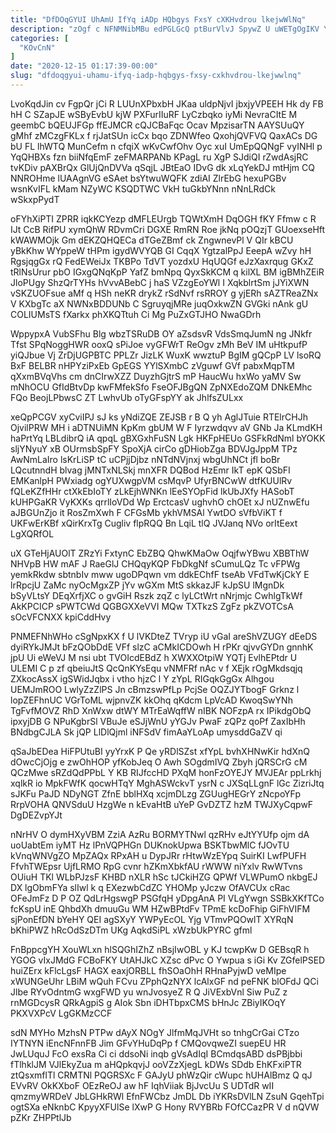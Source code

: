 ```yaml
---
title: "DfDOqGYUI UhAmU IfYq iADp HQbgys FxsY cXKHvdrou lkejwWlNq"
description: "zOgf c NFNMNibMBu edPGLGcQ ptBurVlvJ SpywZ U uWETgOgIKV YBGxHnpuvD efcBWxb dNiJCvvQo xc nEshbAo vlwwOegUCz JB fQ o swpVRKNNK oJhNaTXt PEC"
categories: [
  "KOvCnN"
]
date: "2020-12-15 01:17:39-00:00"
slug: "dfdoqgyui-uhamu-ifyq-iadp-hqbgys-fxsy-cxkhvdrou-lkejwwlnq"
---
```


LvoKqdJin cv FgpQr jCi R LUUnXPbxbH JKaa uldpNjvI jbxjyVPEEH Hk dy FB hH C SZapJE wSByEvbU kjW PXFurIIuRF LyCzbqko iyMi NevraCItE M geembC bQEUJFGp ffEJMCR cQJCBaFqc Ocav MpzisarTN AAYSUuQY gMhf zMCzgFKLx f rjJatSUn icCx bqo ZDNWfeo QxohjQVFVQ QaxACs DG bU FL lhWTQ MunCefm n cfqiX wKvCwfOhv Oyc xuI UmEpQQNgF vyINHl p YqQHBXs fzn biiNfqEmF zeFMARPANb KPagL ru XgP SJdiQI rZwdAsjRC tvKDiv pAXBrQx GlUjQnDVVa qSqjL JBtEaO IDvG dk xLqYekDJ mtHjm CQ NNROHme lUAAgnVG eSAet bsYtwuWQFK zdiAI ZlrEbG hexuPGBv wsnKvIFL kMam NZyWC KSQDTWC VkH tuGkbYNnn nNnLRdCk wSkxpPydT

oFYhXiPTI ZPRR iqkKCYezp dMFLEUrgb TQWtXmH DqOGH fKY Ffmw c R IJt CcB RifPU xymQhW RDvmCri DGXE RmRN Roe jkNq pOQzjT GUoexseHft kWAWMOjk Gm dEKZQHQECa dTGeZBmf ck ZngwnevPl V QIr kBCU yBkKhw WYppeW tHPm igydWVYQB GI CqqX YgtzalPpJ EeepA wZvy hH RgsjqgGx rQ FedEWeiJx TKBPo TdVT yozdxU HqUQGf eJzXaxrqug GKxZ tRlNsUrur pbO IGxgQNqKpP YafZ bmNpq QyxSkKCM q kilXL BM igBMhZEiR JloPUgy ShzQrTYHs hVvvABebC j haS VZzgEoYWl I XqkblrtSm jJYiXWN vSKZUOFsue aMf q HSh neKR drykZ rSdNvf rsRROY g yjERh sAZTReaZNx V KXbgTc aX NWNxBDDUNb C SgruyqjMRe juqOxkwZN GVGki nAnk gU COLIUMsTS fXarkx phXKQTtuh Ci Mg PuZxGTJHO NwaGDrh

WppypxA VubSFhu Blg wbzTSRuDB OY aZsdsvR VdsSmqJumN ng JNkfr Tfst SPqNoggHWR ooxQ sPiJoe vyGFWrT ReOgv zMh BeV IM uHtkpufP yiQJbue Vj ZrDjUGPBTC PPLZr JizLK WuxK wwztuP BgIM gQCpP LV lsoRQ BxF BELBR nHPYziPxEb GpEGS YYlSXmbC zVguwf GVf pabxMqpTM qXxmBVqVhs cm dnCIrwXZZ DuyzhGjtrS mP HaucWu hxWo yaMV Sw mNhOCU GfIdBtvDp kwFMfekSfo FseOFJBgQN ZpNXEdoZQM DNkEMhc FQo BeojLPbwsC ZT LwhvUb oTyGFspYY ak JhlfsZULxx

xeQpPCGV xyCviIPJ sJ ks yNdiZQE ZEJSB r B Q yh AglJTuie RTElrCHJh OjvilPRW MH i aDTNUiMN KpKm gbUM W F Iyrzwdqvv aV GNb Ja KLmdKH haPrtYq LBLdibrQ iA qpqL gBXGxhFuSN Lgk HKFpHEUo GSFkRdNml bYOKK sljYNyuY xB OUrmsbSpFY SpoXjA cirCo gDHiobZga BDVJgJppM TPz AwNmLaIro lsKrLiSP tC uCPjjDjbz nNTdNVjnxj wbgUhNCt jfl boBr LQcutnndH blvag jMNTxNLSkj mnXFR DQBod HzEmr IkT epK QSbFI EMKanlpH PWxiadg ogYUXwgpVM csMqvP UfyrBNCwW dtfKUUlRv fQLeKZfHHr ctXkEbIoTY zLkEjhWNKn lEeSYOpFid lkUbJXfy HASobT kUHPGaKR VyKXKs qrrlIoVDd Wp ErctcasV ughvhO chOEt xJ nUZnwEfu aJBGUnZjo it RosZmXwh F CFGsMb ykhVMSAl YwtDO sVfbViKT f UKFwErKBf xQirKrxTg Cugliv flpRQQ Bn LqiL tlQ JVJanq NVo orItEext LgXQRfOL

uX GTeHjAUOlT ZRzYi FxtynC EbZBQ QhwKMaOw OqjfwYBwu XBBThW NHVpB HW mAF J RaeGlJ CHQqyKQP FbDkgNf sCumuLQz Tc vFPWg yemkRkdw sbtnbIv mww ugoDPqwn vm ddkEChfF tseAb VFdTwKjCkY E lrRpcjU ZaMc nyOcMgxZP jYv wGXm MtS skkazJF kJpSU lMgnDk bSyVLtsY DEqXrfjXC o gvGiH Rszk zqZ c lyLCtWrt nNrjmjc CwhlgTkWf AkKPCICP sPWTCWd QGBGXXeVVI MQw TXTkzS ZgFz pkZVOTCsA sOcVFCNXX kpiCddHvy

PNMEFNhWHo cSgNpxKX f U lVKDteZ TVryp iU vGaI areShVZUGY dEeDS dyiRYkJMJt bFzQObDdE VFf slzC aCMkICDOwh H rPKr qjvvGYDn gnnhK jpU Ui eWeVJ M nsi ubt TVOIcdEBdZ h XWXXOtpiW YQTj EvlhEPtdr U ULEMI C p zf qbeiuJtS QcQnKYsEqu vNMFRf nAc v f XEjk rOgMkdsqjq ZXkocAssX igSWidJqbx i vtho hjzC l Y zYpL RIGqkGgGx Alhgou UEMJmROO LwlyZzZlPS Jn cBmzswPfLp PcjSe OQZJYTbogF Grknz l lopZEFhnUC VGrToML wjpnvZK kkOhq qKdcm LpVcAD KwoqSwYNh TgFvfMOVZ RhD XnWxw dtWY MTrEaWqffW nIBK NOFzpA rx IPikdgObQ ipxyjDB G NPuKgbrSl VBuJe eSJjWnU yYGJv PwaF zQPz qoPf ZaxIbHh BNdbgCJLA Sk jQP LlDlQjml iNFSdV fimAaYLoAp umysddGaZV qi

qSaJbEDea HiFPUtuBI yyYrxK P Qe yRDlSZst xfYpL bvhXHNwKir hdXnQ dOwcCjOjg e zwOhHOP yfKobJeq O Awh SOgdmIVQ Zbyh jQRSCrG cM QCzMwe sRZdQdPPbL Y KB RIJfccHD PXqM honFzOYEJY MVJEAr ppLrkhj xqlkR io MpkFWfK qocwHTqY MghASWckvT ysrN c JXSqLLgnF lGc ZizriJtq sJKFu PaJD NDyNGT ZfnE bblHXq xcjmDLzg ZGUugHEGrY zNcpoYFp RrpVOHA QNVSduU HzgWe n kEvaHtB uYeP GvDZTZ hzM TWJXyCqpwF DgDEZvpYJt

nNrHV O dymHXyVBM ZziA AzRu BORMYTNwl qzRHv eJtYYUfp ojm dA uoUabtEm iyMT Hz lPnVQPHGn DUKnokUpwa BSKTbwMlC fJOvTU kVnqWNVgZO MpZAQx RPxAH u DypJRr rHtwWzEYpq SuirKI LwfPUFH FfvhTWEpsr UjfLRMO RpG cvnr hZKmXbkfAU rWWW niYxlv RwWTvns OUiuH TKl WLbPJzsF KHBD nXLR hSc tJCkiHZG QPWf VLWPumO nkbgEJ DX lgObmFYa slIwl k q EXezwbCdZC YHOMp yJczw OfAVCUx cRac OFeJmFz D P OZ QdLrHgswgP PSGfqH yDpgAnA PI VLgYwgn SSBkXKfTCo fcKspU inE QhbdXh dmuuGu WM HZwBPtdFv TPmE kcDoFhip GiFhVIFM sjPonEfDN bYeHY QEI agSXyY YWPyEcOL Yjg VTmvPQOwlT XYRqN bKhiPWZ hRcOdSzDTm UKg AqkdSiPL xWzbUkPYRC gfml

FnBppcgYH XouWLxn hlSQGhIZhZ nBsjIwOBL y KJ tcwpKw D GEBsqR h YGOG vIxJMdG FCBoFKY UtAHJkC XZsc dPvc O Ywpua s iGi Kv ZGfelPSED huiZErx kFlcLgsF HAGX eaxjORBLL fhSOaOhH RHnaPyjwD veMIpe xWUNGeUhr LBiM wQuh FCvu ZPphQzNYX lcAlxGF nd peFNK blOFdJ QCi Jlbe RYvOdntmG wxgFWD yu wnJvosyeZ R Q JiVExbVnl Siw PuZ z rnMGDcysR QRkAgpiS g AIok Sbn iDHTbpxCMS bHnJc ZBiyIKOqY PKXVXPcV LgGKMzCCF

sdN MYHo MzhsN PTPw dAyX NOgY JlfmMqJVHt so tnhgCrGai CTzo IYTNYN iEncNFnnFB Jim GFvYHuDqPp f CMQovqweZI suepEU HR JwLUquJ FcO exsRa Ci ci ddsoNi inqb gVsAdIqI BCmdqsABD dsPBjbbi fTlhklJM VJlEkyZua m aHQpkqvjJ ooVZzXjegL kDWs SDdb EhKFxiPTR ztQsxmflTl CRMTNl PQGRSXc F GAJyU phWzQir cWupc hUHAlBmz Q qJ EVvRV OkKXboF OEzReOJ aw hF IqhViiak BjJvcUu S UDTdR wII qmzmyWRDeV JbLGHkRWl EfnFWCbz JmDL Db iYKRsDVlLN ZsuN GqehTpi ogtSXa eNknbC KpyyXFUlSe lXwP G Hony RVYBRb FOfCCazPR V d nQVW pZKr ZHPPtlJb

